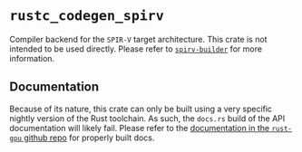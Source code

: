 # `rustc_codegen_spirv`

Compiler backend for the `SPIR-V` target architecture. This crate is not intended to be used directly. Please refer to [`spirv-builder`](https://docs.rs/spirv-builder/) for more information.

## Documentation

Because of its nature, this crate can only be built using a very specific nightly version of the Rust toolchain. As such, the `docs.rs` build of the API documentation will likely fail. Please refer to the [documentation in the `rust-gpu` github repo](https://rust-gpu.github.io/rust-gpu/api/rustc_codegen_spirv/index.html) for properly built docs.
